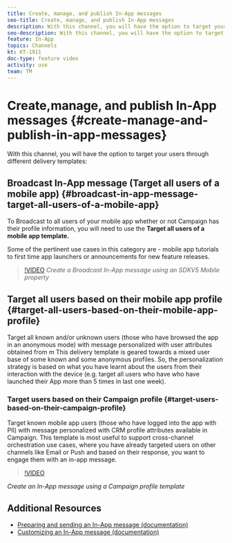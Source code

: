 ```yaml
---
title: Create, manage, and publish In-App messages
seo-title: Create, manage, and publish In-App messages
description: With this channel, you will have the option to target your users through different delivery templates
seo-description: With this channel, you will have the option to target your users through different delivery templates
feature: In-App
topics: Channels
kt: KT-1911
doc-type: feature video
activity: use
team: TM
---
```


# Create,manage, and publish In-App messages {#create-manage-and-publish-in-app-messages}

With this channel, you will have the option to target your users through different delivery templates:

## Broadcast In-App message (Target all users of a mobile app) {#broadcast-in-app-message-target-all-users-of-a-mobile-app}

To Broadcast to all users of your mobile app whether or not Campaign has their profile information, you will need to use the **Target all users of a mobile app template.**

Some of the pertinent use cases in this category are - mobile app tutorials to first time app launchers or announcements for new feature releases.

>[!VIDEO](https://video.tv.adobe.com/v/26199?quality=12)
*Create a Broadcast In-App message using an SDKV5 Mobile property*

## Target all users based on their mobile app profile {#target-all-users-based-on-their-mobile-app-profile}

Target all known and/or unknown users (those who have browsed the app in an anonymous mode) with message personalized with user attributes obtained from m This delivery template is geared towards a mixed user base of some known and some anonymous profiles. So, the personalization strategy is based on what you have learnt about the users from their interaction with the device (e.g. target all users who have who have launched their App more than 5 times in last one week).

### Target users based on their Campaign profile {#target-users-based-on-their-campaign-profile}

Target known mobile app users (those who have logged into the app with PII) with message personalized with CRM profile attributes available in Campaign. This template is most useful to support cross-channel orchestration use cases, where you have already targeted users on other channels like Email or Push and based on their response, you want to engage them with an in-app message.

>[!VIDEO](https://video.tv.adobe.com/v/26200?quality=12)

*Create an In-App message using a Campaign profile template*

## Additional Resources

* [Preparing and sending an In-App message (documentation)](https://helpx.adobe.com/campaign/standard/channels/using/preparing-and-sending-an-in-app-message.html)
* [Customizing an In-App message (documentation)](https://helpx.adobe.com/campaign/standard/channels/using/customizing-an-in-app-message.html)
